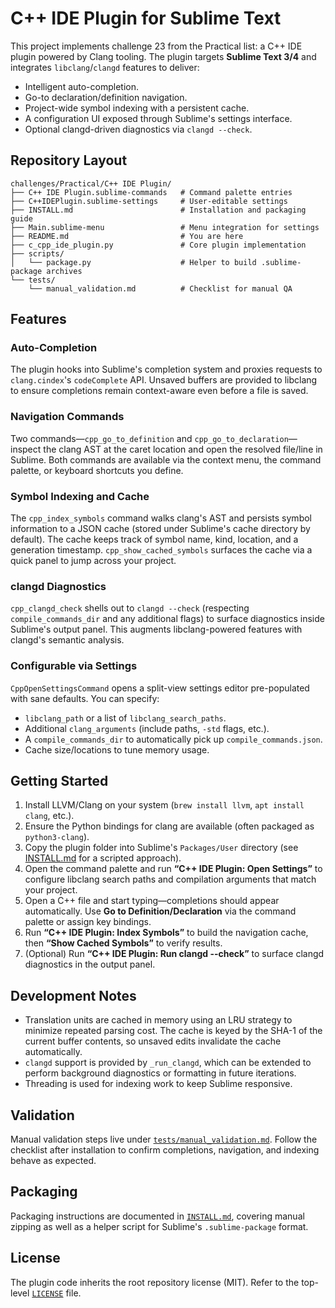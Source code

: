 # C++ IDE Plugin for Sublime Text

This project implements challenge 23 from the Practical list: a C++ IDE plugin powered by Clang tooling. The plugin targets **Sublime Text 3/4** and integrates `libclang`/`clangd` features to deliver:

- Intelligent auto-completion.
- Go-to declaration/definition navigation.
- Project-wide symbol indexing with a persistent cache.
- A configuration UI exposed through Sublime's settings interface.
- Optional clangd-driven diagnostics via `clangd --check`.

## Repository Layout

```
challenges/Practical/C++ IDE Plugin/
├── C++ IDE Plugin.sublime-commands   # Command palette entries
├── C++IDEPlugin.sublime-settings     # User-editable settings
├── INSTALL.md                        # Installation and packaging guide
├── Main.sublime-menu                 # Menu integration for settings
├── README.md                         # You are here
├── c_cpp_ide_plugin.py               # Core plugin implementation
├── scripts/
│   └── package.py                    # Helper to build .sublime-package archives
└── tests/
    └── manual_validation.md          # Checklist for manual QA
```

## Features

### Auto-Completion
The plugin hooks into Sublime's completion system and proxies requests to `clang.cindex`'s `codeComplete` API. Unsaved buffers are provided to libclang to ensure completions remain context-aware even before a file is saved.

### Navigation Commands
Two commands—`cpp_go_to_definition` and `cpp_go_to_declaration`—inspect the clang AST at the caret location and open the resolved file/line in Sublime. Both commands are available via the context menu, the command palette, or keyboard shortcuts you define.

### Symbol Indexing and Cache
The `cpp_index_symbols` command walks clang's AST and persists symbol information to a JSON cache (stored under Sublime's cache directory by default). The cache keeps track of symbol name, kind, location, and a generation timestamp. `cpp_show_cached_symbols` surfaces the cache via a quick panel to jump across your project.

### clangd Diagnostics
`cpp_clangd_check` shells out to `clangd --check` (respecting `compile_commands_dir` and any additional flags) to surface diagnostics inside Sublime's output panel. This augments libclang-powered features with clangd's semantic analysis.

### Configurable via Settings
`CppOpenSettingsCommand` opens a split-view settings editor pre-populated with sane defaults. You can specify:

- `libclang_path` or a list of `libclang_search_paths`.
- Additional `clang_arguments` (include paths, `-std` flags, etc.).
- A `compile_commands_dir` to automatically pick up `compile_commands.json`.
- Cache size/locations to tune memory usage.

## Getting Started

1. Install LLVM/Clang on your system (`brew install llvm`, `apt install clang`, etc.).
2. Ensure the Python bindings for clang are available (often packaged as `python3-clang`).
3. Copy the plugin folder into Sublime's `Packages/User` directory (see [INSTALL.md](./INSTALL.md) for a scripted approach).
4. Open the command palette and run **“C++ IDE Plugin: Open Settings”** to configure libclang search paths and compilation arguments that match your project.
5. Open a C++ file and start typing—completions should appear automatically. Use **Go to Definition/Declaration** via the command palette or assign key bindings.
6. Run **“C++ IDE Plugin: Index Symbols”** to build the navigation cache, then **“Show Cached Symbols”** to verify results.
7. (Optional) Run **“C++ IDE Plugin: Run clangd --check”** to surface clangd diagnostics in the output panel.

## Development Notes

- Translation units are cached in memory using an LRU strategy to minimize repeated parsing cost. The cache is keyed by the SHA-1 of the current buffer contents, so unsaved edits invalidate the cache automatically.
- `clangd` support is provided by `_run_clangd`, which can be extended to perform background diagnostics or formatting in future iterations.
- Threading is used for indexing work to keep Sublime responsive.

## Validation

Manual validation steps live under [`tests/manual_validation.md`](./tests/manual_validation.md). Follow the checklist after installation to confirm completions, navigation, and indexing behave as expected.

## Packaging

Packaging instructions are documented in [`INSTALL.md`](./INSTALL.md), covering manual zipping as well as a helper script for Sublime's `.sublime-package` format.

## License

The plugin code inherits the root repository license (MIT). Refer to the top-level [`LICENSE`](../../LICENSE) file.
